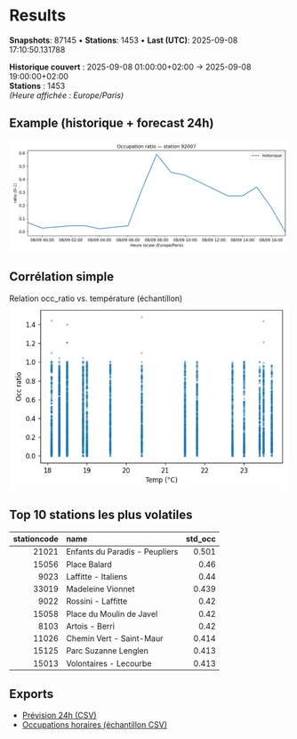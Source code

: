 # Results

**Snapshots**: 87145  •  **Stations**: 1453  •  **Last (UTC)**: 2025-09-08 17:10:50.131788

**Historique couvert** : 2025-09-08 01:00:00+02:00 → 2025-09-08 19:00:00+02:00  
**Stations** : 1453  
*(Heure affichée : Europe/Paris)*

## Example (historique + forecast 24h)
![sample](assets/sample_forecast.png)

## Corrélation simple
Relation occ_ratio vs. température (échantillon)
![occ vs temp](assets/occ_vs_temp.png)

## Top 10 stations les plus volatiles
|   stationcode | name                           |   std_occ |
|--------------:|:-------------------------------|----------:|
|         21021 | Enfants du Paradis - Peupliers |     0.501 |
|         15056 | Place Balard                   |     0.46  |
|          9023 | Laffitte - Italiens            |     0.44  |
|         33019 | Madeleine Vionnet              |     0.439 |
|          9022 | Rossini - Laffitte             |     0.42  |
|         15058 | Place du Moulin de Javel       |     0.42  |
|          8103 | Artois - Berri                 |     0.42  |
|         11026 | Chemin Vert - Saint-Maur       |     0.414 |
|         15125 | Parc Suzanne Lenglen           |     0.413 |
|         15013 | Volontaires - Lecourbe         |     0.413 |

## Exports
- [Prévision 24h (CSV)](exports/velib_forecast_24h.csv)
- [Occupations horaires (échantillon CSV)](exports/velib_hourly.csv)